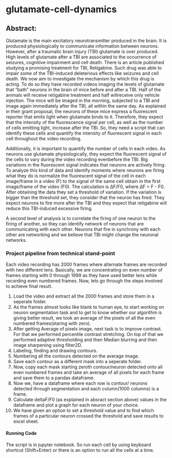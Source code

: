# glutamate-cell-dynamics

## Abstract:
Glutamate is the main excitatory neurotransmitter produced in the brain. It is produced physiologically to communicate information between neurons. However, after a traumatic brain injury (TBI) glutamate is over produced. High levels of glutamate after a TBI are associated to the occurrence of seizures, cognitive impairment and cell death. There is an article published studying a promising treatment for TBI, Retigabine. Such drug was able to impair some of the TBI-induced deleterious effects like seizures and cell death. We now aim to investigate the mechanism by which this drug is acting. To do so they have recorded videos imaging the levels of glutamate that “bath” neurons in the brain of mice before and after a TBI. Half of the animals will receive retigabine treatment and half willreceive only vehicle injection. The mice will be imaged in the morning, subjected to a TBI and image again immediately after the TBI, all within the same day. As explained in their grant proposal, the neurons of these mice express a fluorescent reporter that emits light when glutamate binds to it. Therefore, they expect that the intensity of the fluorescence signal per cell, as well as the number of cells emitting light, increase after the TBI. So, they need a script that can identify these cells and quantify the intensity of fluorescent signal in each cell throughout the video recording.


Additionally, it is important to quantify the number of cells in each video. As neurons use glutamate physiologically, they expect the fluorescent signal of the cells to vary during the video recording evenbefore the TBI. Big variations in the fluorescent signal indicates that neurons are actively firing. To analyze this kind of data and identify moments where neurons are firing what they do is normalize the fluorescent signal of the cell in each image/frame in a video (F) to the signal of the same cell obtain in the first image/frame of the video (F0). The calculation is ΔF/F0, where ΔF = F - F0. After obtaining the data they set a threshold of variation. If the variation is bigger than the threshold set, they consider that the neuron has fired. They expect neurons to fire more after the TBI and they expect that retigabine will reduce this TBI-induced excessive firing. 


A second level of analysis is to correlate the firing of one neuron to the firing of another, so they can identify network of neurons that are communicating with each other. Neurons that fire in synchrony with each other are networking and we believe that TBI might change the neuronal networks.


### Project pipeline from technical stand-point ###
Each video recording has 2000 frames where alternate frames are recorded with two different lens. Basically, we are concentrating on even number of frames starting with 0 through 1999 as they have used better lens while recording even numbered frames. Now, lets go through the steps involved to achieve final result.

1. Load the video and extract all the 2000 frames and store them in a seperate folder.
2. As the frames almost looks like blank to human eye, to start working on neuron segmentation task and to get to know whether our algorithm is giving better result, we took an average of the pixels of all the even numbered frames(staring with zero).
3. After getting Average of pixels image, next task is to improve contrast. For that we performed percentile contrast stretching. On top of that we performed adaptive thresholding and then Median blurring and then image sharpening using filter2D.
4. Labeling, finding and drawing contours.
5. Numbering all the contours detected on the average image.
6. Save each contour as a different mask into a seperate folder.
7. Now, copy each mask starting zeroth contour/neuron detected onto all even numbered frames and take an average of all pixels for each frame and save them to a pandas dataframe.
8. Now we, have a dataframe where each row is contour/ neurons detected through segmentation and each column(1000 columns) is a frame.
9. Calculate deltaF/F0 (as explained in absract section above) values in the dataframe and plot a graph for each neuron of your choice.
10. We have given an option to set a threshold value and to find which frames of a particular neuron crossed the threshold and save results to excel sheet.

#### Running Code ####
The script is in jupyter notebook. So run each cell by using keyboard shortcut (Shift+Enter) or there is an option to run all the cells at a time.


